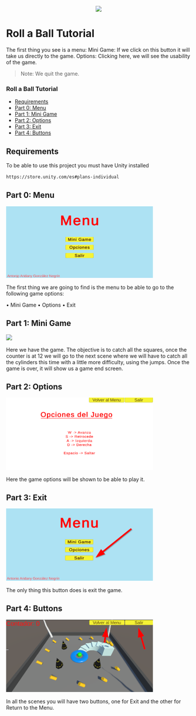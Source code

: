 <p align="center"><img src="img\roll-a-ball.gif"/></p>

# Roll a Ball Tutorial

The first thing you see is a menu:
Mini Game: If we click on this button it will take us directly to the game.
Options: Clicking here, we will see the usability of the game.

> Note: We quit the game.

### Roll a Ball Tutorial
  - [Requirements](#Requirements)
  - [Part 0: Menu](#Part-0:-Menu)
  - [Part 1: Mini Game](#Part-1:-Mini-Game)
  - [Part 2: Options](#Part-2:-Opcions)
  - [Part 3: Exit](#Part-3:-Exit)
  - [Part 4: Buttons](#Part-4:-Buttons)

## Requirements

To be able to use this project you must have Unity installed

  ```bash
  https://store.unity.com/es#plans-individual
  ```

## Part 0: Menu

<img src="img/Menu.png" width="400"/>

The first thing we are going to find is the menu to be able to go to the following game options:

• Mini Game
• Options
• Exit

## Part 1: Mini Game

<img src="img\roll-a-ball.gif" width="400"/>

Here we have the game. The objective is to catch all the squares, once the counter is at 12 we will go to the next scene where we will have to catch all the cylinders this time with a little more difficulty, using the jumps. Once the game is over, it will show us a game end screen.

## Part 2: Options

<img src="img/Opciones.png" width="400"/>

Here the game options will be shown to be able to play it.

## Part 3: Exit

<img src="img/Salir.png" width="400"/>

The only thing this button does is exit the game.

## Part 4: Buttons

<img src="img/Botones.png" width="400"/>

In all the scenes you will have two buttons, one for Exit and the other for Return to the Menu.
